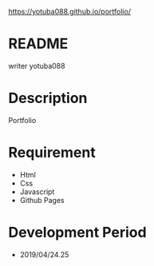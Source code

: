 https://yotuba088.github.io/portfolio/

# README
writer yotuba088

# Description
Portfolio

# Requirement
- Html
- Css
- Javascript
- Github Pages

# Development Period
- 2019/04/24.25
